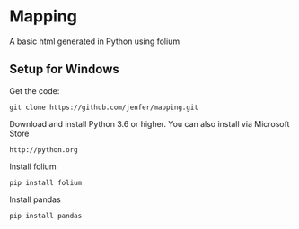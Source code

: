 # Mapping
A basic html generated in Python using folium

## Setup for Windows
Get the code:

```
git clone https://github.com/jenfer/mapping.git
```

Download and install Python 3.6 or higher. You can also install via Microsoft Store

```
http://python.org
```


Install folium
```
pip install folium
```

Install pandas
```
pip install pandas
```